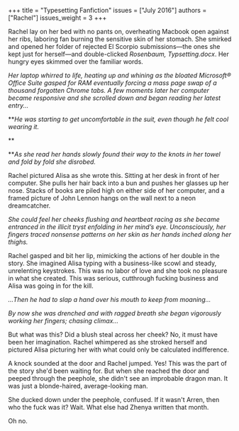 +++
title = "Typesetting Fanfiction"
issues = ["July 2016"]
authors = ["Rachel"]
issues_weight = 3
+++

Rachel lay on her bed with no pants on, overheating Macbook open against her ribs, laboring	fan	burning	the	sensitive	skin	of	her	stomach.	She	smirked	and	opened	her	folder	of	rejected	El	Scorpio	submissions—the	ones	she	kept	just	for	herself—and	double-clicked	*Rosenbaum,	Typsetting.docx*.	Her	hungry	eyes	skimmed	over	the	familiar	words.

*Her	laptop	whirred	to	life,	heating	up	and	whining	as	the	bloated	Microsoft®	Office	Suite	gasped	for	RAM	eventually	forcing	a	mass	page	swap	of	a	thousand	forgotten	Chrome	tabs.	A	few	moments	later	her	computer	became	responsive	and	she	scrolled	down	and	began	reading	her	latest	entry...*

***He	was	starting	to	get	uncomfortable	in	the	suit,	even	though	he	felt	cool	wearing	it.*

**

***As	she	read	her	hands	slowly	found	their	way	to	the	knots	in	her	towel	and	fold	by	fold	she disrobed.*

Rachel	pictured	Alisa	as	she	wrote	this.	Sitting	at	her	desk	in	front	of	her	computer.	She	pulls	her	hair	back	into	a	bun	and	pushes	her	glasses	up	her	nose.	Stacks	of	books	are	piled	high	on	either	side	of	her	computer,	and	a	framed	picture	of	John	Lennon	hangs	on	the	wall	next	to	a	neon	dreamcatcher.

*She	could	feel	her	cheeks	flushing	and	heartbeat	racing	as	she	became	entranced	in	the	illicit	tryst	enfolding	in	her	mind’s	eye.	Unconsciously,	her	fingers	traced	nonsense	patterns	on	her	skin	as	her	hands	inched	along	her	thighs.*

Rachel	gasped	and	bit	her	lip,	mimicking	the	actions	of	her	double	in	the	story.	She	imagined	Alisa	typing	with	a	business-like	scowl	and	steady,	unrelenting	keystrokes.	This was	no	labor	of	love	and	she	took	no	pleasure	in	what	she	created.	This	was	serious,	cutthrough	fucking	business	and	Alisa	was	going	in	for	the	kill.

*...Then	he	had	to	slap	a	hand	over	his	mouth	to	keep	from	moaning...*

*By	now	she	was	drenched	and	with	ragged	breath	she	began	vigorously	working	her	fingers;	chasing	climax...*

But	what	was	this?	Did	a	blush	steal	across	her	cheek?	No,	it	must	have	been	her	imagination.	Rachel	whimpered	as	she	stroked	herself	and	pictured	Alisa	picturing	her	with	what	could	only	be	calculated	indifference.

A	knock	sounded	at	the	door	and	Rachel	jumped.	Yes!	This	was	the	part	of	the	story	she'd	been	waiting	for.	But	when	she	reached	the	door	and	peeped	through	the	peephole,	she	didn't	see	an	improbable	dragon	man.	It	was	just	a	blonde-haired,	average-looking	man.

She	ducked	down	under	the	peephole,	confused.	If	it	wasn't	Arren,	then	who	the	fuck	was	it?	Wait. What else had Zhenya written that month.

Oh no.
